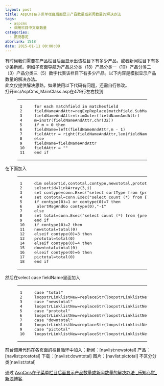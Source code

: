 ```yaml
---
layout: post
title: AspCms在子菜单栏目后面显示产品数量或新闻数量的解决办法
tags:
  - aspcms
  - 调用栏目中文章数量
categories:
  - 燕衔春泥
abbrlink: 1518
date: 2015-01-11 00:00:00
---
```


<!-- build time:Sat Jun 23 2018 12:05:15 GMT+0800 (中国标准时间) -->

有时候我们需要在产品栏目后面显示出该栏目下有多少产品，或者新闻栏目下有多少条新闻。例如子页面导航为产品总分类（18）产品分类一（10）产品分类二（3）产品分类三（5）数字代表该栏目下有多少产品。以下内容是模拟显示产品数量的解决办法。  
此文仅提供解决思路，如果使用以下代码有问题，还需自行修改。  
打开inc/AspCms_MainClass.asp在479行左右找到  

<figure class="highlight php"><table><tr><td class="gutter"><pre><span class="line">1</span>  
<span class="line">2</span>  
<span class="line">3</span>  
<span class="line">4</span>  
<span class="line">5</span>  
<span class="line">6</span>  
<span class="line">7</span>  
<span class="line">8</span>  
<span class="line">9</span>  
<span class="line">10</span>  
<span class="line">11</span>  
</pre></td><td class="code"><pre><span class="line"><span class="keyword">for</span> each matchfield in matchesfield</span>  
<span class="line">fieldNameAndAttr=regExpReplace(matchfield.SubMatches(<span class="number">0</span>),<span class="string">"[\s]+"</span>,chr(<span class="number">32</span>))</span>  
<span class="line">fieldNameAndAttr=trimOuter(fieldNameAndAttr)</span>  
<span class="line">m=instr(fieldNameAndAttr,chr(<span class="number">32</span>))</span>  
<span class="line"><span class="keyword">if</span> m > <span class="number">0</span> then </span>  
<span class="line">fieldName=left(fieldNameAndAttr,m - <span class="number">1</span>)</span>  
<span class="line">fieldAttr = right(fieldNameAndAttr,len(fieldNameAndAttr) - m)</span>  
<span class="line"><span class="keyword">else</span></span>  
<span class="line">fieldName=fieldNameAndAttr</span>  
<span class="line">fieldAttr = <span class="string">""</span></span>  
<span class="line">end <span class="keyword">if</span></span>  
</pre></td></tr></table></figure>

在下面加入  

<figure class="highlight php"><table><tr><td class="gutter"><pre><span class="line">1</span>  
<span class="line">2</span>  
<span class="line">3</span>  
<span class="line">4</span>  
<span class="line">5</span>  
<span class="line">6</span>  
<span class="line">7</span>  
<span class="line">8</span>  
<span class="line">9</span>  
<span class="line">10</span>  
<span class="line">11</span>  
<span class="line">12</span>  
<span class="line">13</span>  
<span class="line">14</span>  
<span class="line">15</span>  
<span class="line">16</span>  
<span class="line">17</span>  
<span class="line">18</span>  
</pre></td><td class="code"><pre><span class="line">dim selsortid,contotal,contype,newstotal,prototal,downtotal,pictotal,total</span>  
<span class="line">selsortid=linkArray(<span class="number">3</span>,i)</span>  
<span class="line">set contype=conn.Exec(<span class="string">"select sortType from &#123;prefix&#125;Sort where sortID="</span>&selsortid,<span class="string">"r1"</span>)</span>  
<span class="line">set contotal=conn.Exec(<span class="string">"select count (*) from &#123;prefix&#125;Content where sortID="</span>&selsortid,<span class="string">"r1"</span>)</span>  
<span class="line"><span class="keyword">if</span> contype(<span class="number">0</span>)=<span class="number">1</span> <span class="keyword">or</span> contype(<span class="number">0</span>)=<span class="number">7</span> then </span>  
<span class="line"> alertMsgAndGo contype(<span class="number">0</span>),<span class="string">"-1"</span></span>  
<span class="line"><span class="keyword">else</span></span>  
<span class="line">set total=conn.Exec(<span class="string">"select count (*) from &#123;prefix&#125;Content as c,&#123;prefix&#125;Sort as s where c.sortID="</span>&selsortid&<span class="string">" and c.sortid=s.sortid and s.sortType="</span>&contype(<span class="number">0</span>),<span class="string">"r1"</span>)</span>  
<span class="line">end <span class="keyword">if</span></span>  
<span class="line"><span class="keyword">if</span> contype(<span class="number">0</span>)=<span class="number">2</span> then </span>  
<span class="line">newstotal=total(<span class="number">0</span>)</span>  
<span class="line"><span class="keyword">elseif</span> contype(<span class="number">0</span>)=<span class="number">3</span> then </span>  
<span class="line">prototal=total(<span class="number">0</span>)</span>  
<span class="line"><span class="keyword">elseif</span> contype(<span class="number">0</span>)=<span class="number">4</span> then </span>  
<span class="line">downtotal=total(<span class="number">0</span>)</span>  
<span class="line"><span class="keyword">elseif</span> contype(<span class="number">0</span>)=<span class="number">6</span> then </span>  
<span class="line">pictotal=total(<span class="number">0</span>)</span>  
<span class="line">end <span class="keyword">if</span></span>  
</pre></td></tr></table></figure>

然后在select case fieldName里面加入  

<figure class="highlight php"><table><tr><td class="gutter"><pre><span class="line">1</span>  
<span class="line">2</span>  
<span class="line">3</span>  
<span class="line">4</span>  
<span class="line">5</span>  
<span class="line">6</span>  
<span class="line">7</span>  
<span class="line">8</span>  
<span class="line">9</span>  
<span class="line">10</span>  
</pre></td><td class="code"><pre><span class="line"><span class="keyword">case</span> <span class="string">"total"</span></span>  
<span class="line">loopstrLinklistNew=replaceStr(loopstrLinklistNew,matchfield.value,contotal(<span class="number">0</span>))</span>  
<span class="line"><span class="keyword">case</span> <span class="string">"newstotal"</span></span>  
<span class="line">loopstrLinklistNew=replaceStr(loopstrLinklistNew,matchfield.value,newstotal)</span>  
<span class="line"><span class="keyword">case</span> <span class="string">"prototal"</span></span>  
<span class="line">loopstrLinklistNew=replaceStr(loopstrLinklistNew,matchfield.value,prototal)</span>  
<span class="line"><span class="keyword">case</span> <span class="string">"downtotal"</span></span>  
<span class="line">loopstrLinklistNew=replaceStr(loopstrLinklistNew,matchfield.value,downtotal)</span>  
<span class="line"><span class="keyword">case</span> <span class="string">"pictotal"</span></span>  
<span class="line">loopstrLinklistNew=replaceStr(loopstrLinklistNew,matchfield.value,pictotal)</span>  
</pre></td></tr></table></figure>

前台调用代码在各页面的栏目循环中加入：新闻：[navlist:newstotal] 产品：[navlist:prostotal] 下载：[navlist:downtotal] 图片：[navlist:pictotal] 不区分分类[navlist:total]

通过 [AspCms在子菜单栏目后面显示产品数量或新闻数量的解决办法 _乐知心觉_新浪博客](http://blog.sina.com.cn/s/blog_4a64b49c0101f3g8.html).
<!-- rebuild by neat -->